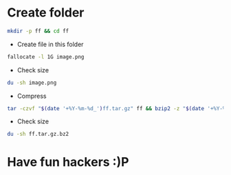 # Create folder
```bash
mkdir -p ff && cd ff
```
- Create file in this folder
```bash
fallocate -l 1G image.png
```
- Check size
```bash
du -sh image.png
```
- Compress
```bash
tar -czvf "$(date '+%Y-%m-%d_')ff.tar.gz" ff && bzip2 -z "$(date '+%Y-%m-%d_')"ff.tar.gz
```
- Check size
```bash
du -sh ff.tar.gz.bz2
```
# Have fun hackers :)P
